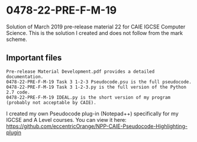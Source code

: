 # 0478-22-PRE-F-M-19
Solution of March 2019 pre-release material 22 for CAIE IGCSE Computer Science.
This is the solution I created and does not follow from the mark scheme.

## Important files
    Pre-release Material Development.pdf provides a detailed documentation.
    0478-22-PRE-F-M-19 Task 3 1-2-3 Pseudocode.psu is the full pseudocode.
    0478-22-PRE-F-M-19 Task 3 1-2-3.py is the full version of the Python 2.7 code.
    0478-22-PRE-F-M-19 IDEAL.py is the short version of my program (probably not acceptable by CAIE).

I created my own Pseudocode plug-in (Notepad++) specifically for my IGCSE and A Level courses. You can view it here: https://github.com/eccentricOrange/NPP-CAIE-Pseudocode-Highlighting-plugin
